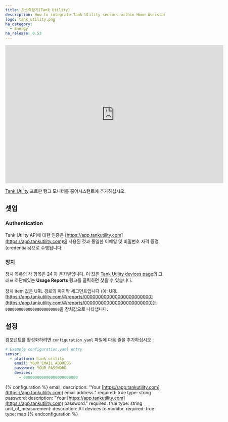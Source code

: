 ```yaml
---
title: 가스측정기(Tank Utility)
description: How to integrate Tank Utility sensors within Home Assistant.
logo: tank_utility.png
ha_category:
  - Energy
ha_release: 0.53
---
```


<div class='videoWrapper'>
<iframe width="690" height="437" src="https://www.youtube.com/embed/a2q4V_SjUTY" frameborder="0" allow="accelerometer; autoplay; encrypted-media; gyroscope; picture-in-picture" allowfullscreen></iframe>
</div>

[Tank Utility](https://www.tankutility.com/) 프로판 탱크 모니터를 홈어시스턴트에 추가하십시오.

## 셋업

### Authentication

Tank Utility API에 대한 인증은 [https://app.tankutility.com](https://app.tankutility.com)에 사용된 것과 동일한 이메일 및 비밀번호 자격 증명(credentials)으로 수행됩니다.

### 장치

장치 목록의 각 항목은 24 자 문자열입니다. 이 값은 [Tank Utility devices page](https://app.tankutility.com/#/devices)의 그래프 하단에있는 **Usage Reports** 링크를 클릭하면 찾을 수 있습니다.

장치 item 값은 URL 경로의 마지막 세그먼트입니다 (예: URL [https://app.tankutility.com/#/reports/000000000000000000000000](https://app.tankutility.com/#/reports/000000000000000000000000)는 `000000000000000000000000`을 장치값으로 나타냅니다.

## 설정

컴포넌트를 활성화하려면 `configuration.yaml` 파일에 다음 줄을 추가하십시오 :

```yaml
# Example configuration.yaml entry
sensor:
  - platform: tank_utility
    email: YOUR_EMAIL_ADDRESS
    password: YOUR_PASSWORD
    devices:
      - 000000000000000000000000
```

{% configuration %}
email:
  description: "Your [https://app.tankutility.com](https://app.tankutility.com) email address."
  required: true
  type: string
password:
  description: "Your [https://app.tankutility.com](https://app.tankutility.com) password."
  required: true
  type: string
unit_of_measurement:
  description: All devices to monitor.
  required: true
  type: map
{% endconfiguration %}
